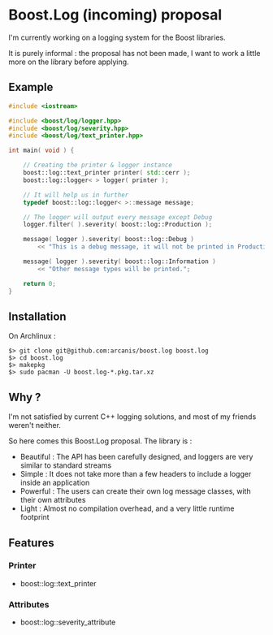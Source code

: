 # Boost.Log (incoming) proposal

I'm currently working on a logging system for the Boost libraries.

It is purely informal : the proposal has not been made, I want to work a little more on the library before applying.

## Example

```c++
#include <iostream>

#include <boost/log/logger.hpp>
#include <boost/log/severity.hpp>
#include <boost/log/text_printer.hpp>

int main( void ) {

    // Creating the printer & logger instance
    boost::log::text_printer printer( std::cerr );
    boost::log::logger< > logger( printer );

    // It will help us in further
    typedef boost::log::logger< >::message message;

    // The logger will output every message except Debug
    logger.filter( ).severity( boost::log::Production );

    message( logger ).severity( boost::log::Debug )
        << "This is a debug message, it will not be printed in Production mode";

    message( logger ).severity( boost::log::Information )
        << "Other message types will be printed.";

    return 0;
}
```

## Installation

On Archlinux :

    $> git clone git@github.com:arcanis/boost.log boost.log
    $> cd boost.log
    $> makepkg
    $> sudo pacman -U boost.log-*.pkg.tar.xz

## Why ?

I'm not satisfied by current C++ logging solutions, and most of my friends weren't neither.

So here comes this Boost.Log proposal. The library is :

- Beautiful : The API has been carefully designed, and loggers are very similar to standard streams
- Simple : It does not take more than a few headers to include a logger inside an application
- Powerful : The users can create their own log message classes, with their own attributes
- Light : Almost no compilation overhead, and a very little runtime footprint

## Features

### Printer

- boost::log::text_printer

### Attributes

- boost::log::severity_attribute
